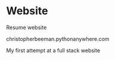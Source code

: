 # Website
Resume website

christopherbeeman.pythonanywhere.com

My first attempt at a full stack website
